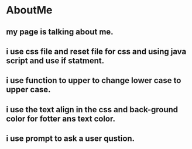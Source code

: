 # AboutMe
## my page is talking about me.
## i use css file and reset file for css and using java script and use if statment.
## i use function to upper to change lower case to upper case.
## i use the text align in the css and back-ground color for fotter ans text color.
## i use prompt to ask a user qustion.


